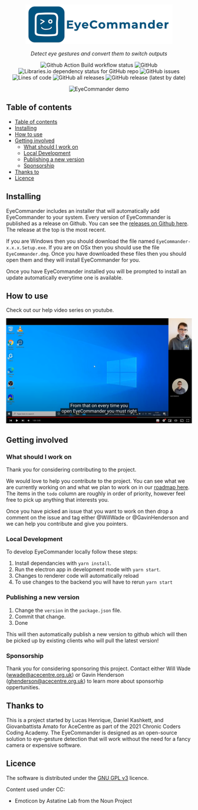 <p align="center">
  <a href="https://acecentre.org.uk/">
    <img src="https://raw.githubusercontent.com/AceCentre/EyeCommander/main/assets/repo-logo.png" alt="EyeCommander logo" width="400" />
  </a>
</p>
<p align="center"><i>Detect eye gestures and convert them to switch outputs</i></p>

<p align="center">
  <img src="https://github.com/acecentre/eyecommander/actions/workflows/electron-builder.yml/badge.svg?branch=main" alt="Github Action Build workflow status" />
  <img alt="GitHub" src="https://img.shields.io/github/license/acecentre/eyecommander">
  <img alt="Libraries.io dependency status for GitHub repo" src="https://img.shields.io/librariesio/github/acecentre/eyecommander">
  <img alt="GitHub issues" src="https://img.shields.io/github/issues-raw/acecentre/eyecommander">
  <img alt="Lines of code" src="https://img.shields.io/tokei/lines/github/acecentre/eyecommander">
  <img alt="GitHub all releases" src="https://img.shields.io/github/downloads/acecentre/eyecommander/total">
  <img alt="GitHub release (latest by date)" src="https://img.shields.io/github/v/release/acecentre/eyecommander">
</p>

<p align="center">
  <img src="https://raw.githubusercontent.com/AceCentre/EyeCommander/main/assets/demo.gif" alt="EyeCommander demo" width="500" />
</p>

## Table of contents

- [Table of contents](#table-of-contents)
- [Installing](#installing)
- [How to use](#how-to-use)
- [Getting involved](#getting-involved)
  - [What should I work on](#what-should-i-work-on)
  - [Local Development](#local-development)
  - [Publishing a new version](#publishing-a-new-version)
  - [Sponsorship](#sponsorship)
- [Thanks to](#thanks-to)
- [Licence](#licence)

## Installing

EyeCommander includes an installer that will automatically add EyeCommander to your system. Every version of EyeCommander is published as a release on Github. You can see the [releases on Github here](https://github.com/AceCentre/EyeCommander/releases). The release at the top is the most recent.

If you are Windows then you should download the file named `EyeCommander-x.x.x.Setup.exe`. If you are on OSx then you should use the file `EyeCommander.dmg`. Once you have downloaded these files then you should open them and they will install EyeCommander for you.

Once you have EyeCommander installed you will be prompted to install an update automatically everytime one is available.

## How to use

Check out our help video series on youtube.

[![Screenshot of youtube video](./assets/youtube.png)](https://www.youtube.com/playlist?list=PLWWQ5nlUD_tvVEM9Ch39GuyFAP_zYhAhW)

## Getting involved

### What should I work on

Thank you for considering contributing to the project.

We would love to help you contribute to the project. You can see what we are currently working on and what we plan to work on in our [roadmap here](https://github.com/AceCentre/EyeCommander/projects/1). The items in the `todo` column are roughly in order of priority, however feel free to pick up anything that interests you.

Once you have picked an issue that you want to work on then drop a comment on the issue and tag either @WillWade or @GavinHenderson and we can help you contribute and give you pointers.

### Local Development

To develop EyeCommander locally follow these steps:

1. Install dependancies with `yarn install`.
2. Run the electron app in development mode with `yarn start`.
3. Changes to renderer code will automatically reload
4. To use changes to the backend you will have to rerun `yarn start`

### Publishing a new version

1. Change the `version` in the `package.json` file.
2. Commit that change.
3. Done

This will then automatically publish a new version to github which will then be picked up by existing clients who will pull the latest version!

### Sponsorship

Thank you for considering sponsoring this project. Contact either Will Wade (wwade@acecentre.org.uk) or Gavin Henderson (ghenderson@acecentre.org.uk) to learn more about sponsorhip oppertunities.

## Thanks to

This is a project started by Lucas Henrique, Daniel Kashkett, and Giovanbattista Amato for AceCentre as part of the 2021 Chronic Coders Coding Academy. The EyeCommander is designed as an open-source solution to eye-gesture detection that will work without the need for a fancy camera or expensive software.

## Licence

The software is distributed under the [GNU GPL v3](LICENCE.txt) licence.

Content used under CC:

- Emoticon by Astatine Lab from the Noun Project
